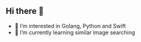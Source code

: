 ## Hi there 👋

- 👀 I’m interested in Golang, Python and Swift
- 🌱 I’m currently learning similar image searching
